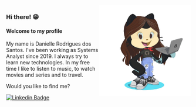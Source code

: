 <img src="dani.jpg" alt="screenshot" width="250" align="right">

### Hi there! 😁 
#### Welcome to my profile

My name is Danielle Rodrigues dos Santos. I've been working as Systems Analyst since 2019. I always try to learn new technologies.
In my free time I like to listen to music, to watch movies and series and to travel.

Would you like to find me?

[![Linkedin Badge](https://img.shields.io/badge/-LinkedIn-blue?style=flat-square&logo=Linkedin&logoColor=white&link=https://www.linkedin.com/in/felipefialho)](https://www.linkedin.com/in/danielle-rodrigues-dos-santos-015063123/)
